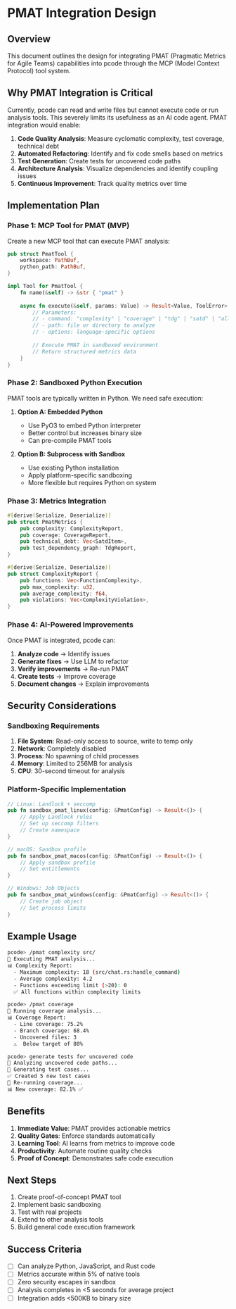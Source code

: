 # PMAT Integration Design

## Overview

This document outlines the design for integrating PMAT (Pragmatic Metrics for Agile Teams) capabilities into pcode through the MCP (Model Context Protocol) tool system.

## Why PMAT Integration is Critical

Currently, pcode can read and write files but cannot execute code or run analysis tools. This severely limits its usefulness as an AI code agent. PMAT integration would enable:

1. **Code Quality Analysis**: Measure cyclomatic complexity, test coverage, technical debt
2. **Automated Refactoring**: Identify and fix code smells based on metrics
3. **Test Generation**: Create tests for uncovered code paths
4. **Architecture Analysis**: Visualize dependencies and identify coupling issues
5. **Continuous Improvement**: Track quality metrics over time

## Implementation Plan

### Phase 1: MCP Tool for PMAT (MVP)

Create a new MCP tool that can execute PMAT analysis:

```rust
pub struct PmatTool {
    workspace: PathBuf,
    python_path: PathBuf,
}

impl Tool for PmatTool {
    fn name(&self) -> &str { "pmat" }
    
    async fn execute(&self, params: Value) -> Result<Value, ToolError> {
        // Parameters:
        // - command: "complexity" | "coverage" | "tdg" | "satd" | "all"
        // - path: file or directory to analyze
        // - options: language-specific options
        
        // Execute PMAT in sandboxed environment
        // Return structured metrics data
    }
}
```

### Phase 2: Sandboxed Python Execution

PMAT tools are typically written in Python. We need safe execution:

1. **Option A: Embedded Python**
   - Use PyO3 to embed Python interpreter
   - Better control but increases binary size
   - Can pre-compile PMAT tools

2. **Option B: Subprocess with Sandbox**
   - Use existing Python installation
   - Apply platform-specific sandboxing
   - More flexible but requires Python on system

### Phase 3: Metrics Integration

```rust
#[derive(Serialize, Deserialize)]
pub struct PmatMetrics {
    pub complexity: ComplexityReport,
    pub coverage: CoverageReport,
    pub technical_debt: Vec<SatdItem>,
    pub test_dependency_graph: TdgReport,
}

#[derive(Serialize, Deserialize)]
pub struct ComplexityReport {
    pub functions: Vec<FunctionComplexity>,
    pub max_complexity: u32,
    pub average_complexity: f64,
    pub violations: Vec<ComplexityViolation>,
}
```

### Phase 4: AI-Powered Improvements

Once PMAT is integrated, pcode can:

1. **Analyze code** → Identify issues
2. **Generate fixes** → Use LLM to refactor
3. **Verify improvements** → Re-run PMAT
4. **Create tests** → Improve coverage
5. **Document changes** → Explain improvements

## Security Considerations

### Sandboxing Requirements

1. **File System**: Read-only access to source, write to temp only
2. **Network**: Completely disabled
3. **Process**: No spawning of child processes
4. **Memory**: Limited to 256MB for analysis
5. **CPU**: 30-second timeout for analysis

### Platform-Specific Implementation

```rust
// Linux: Landlock + seccomp
pub fn sandbox_pmat_linux(config: &PmatConfig) -> Result<()> {
    // Apply Landlock rules
    // Set up seccomp filters
    // Create namespace
}

// macOS: Sandbox profile
pub fn sandbox_pmat_macos(config: &PmatConfig) -> Result<()> {
    // Apply sandbox profile
    // Set entitlements
}

// Windows: Job Objects
pub fn sandbox_pmat_windows(config: &PmatConfig) -> Result<()> {
    // Create job object
    // Set process limits
}
```

## Example Usage

```bash
pcode> /pmat complexity src/
🔧 Executing PMAT analysis...
📊 Complexity Report:
  - Maximum complexity: 18 (src/chat.rs:handle_command)
  - Average complexity: 4.2
  - Functions exceeding limit (>20): 0
  ✅ All functions within complexity limits

pcode> /pmat coverage
🔧 Running coverage analysis...
📊 Coverage Report:
  - Line coverage: 75.2%
  - Branch coverage: 68.4%
  - Uncovered files: 3
  ⚠️  Below target of 80%

pcode> generate tests for uncovered code
🤖 Analyzing uncovered code paths...
📝 Generating test cases...
✅ Created 5 new test cases
🔧 Re-running coverage...
📊 New coverage: 82.1% ✅
```

## Benefits

1. **Immediate Value**: PMAT provides actionable metrics
2. **Quality Gates**: Enforce standards automatically
3. **Learning Tool**: AI learns from metrics to improve code
4. **Productivity**: Automate routine quality checks
5. **Proof of Concept**: Demonstrates safe code execution

## Next Steps

1. Create proof-of-concept PMAT tool
2. Implement basic sandboxing
3. Test with real projects
4. Extend to other analysis tools
5. Build general code execution framework

## Success Criteria

- [ ] Can analyze Python, JavaScript, and Rust code
- [ ] Metrics accurate within 5% of native tools
- [ ] Zero security escapes in sandbox
- [ ] Analysis completes in <5 seconds for average project
- [ ] Integration adds <500KB to binary size